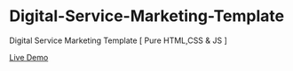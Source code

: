 # Digital-Service-Marketing-Template
Digital Service Marketing Template [ Pure HTML,CSS &amp; JS ]


<a href=""> Live Demo </a>

